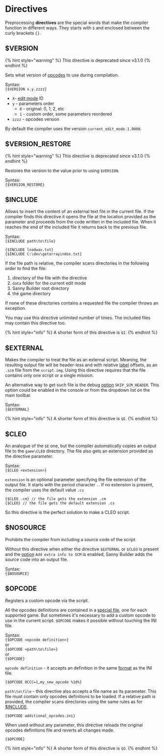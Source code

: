 # Directives

Preprocessing **directives** are the special words that make the compiler function in different ways. They starts with `$` and enclosed between the curly brackets `{}`.

## $VERSION

{% hint style="warning" %}
This directive is deprecated since v3.1.0
{% endhint %}

Sets what version of [opcodes](../scm-documentation/opcodes-list-scm.ini.md) to use during compilation.

Syntax:  
`{$VERSION x.y.zzzz}`

* `X`- [edit mode](../edit-modes.md) ID
* `y` - parameters order
  * `0` - original: 0, 1, 2, etc
  * `1` - custom order, some parameters reordered
* `zzzz` - opcodes version

By default the compiler uses the version `current_edit_mode.1.0000`.

## $VERSION\_RESTORE

{% hint style="warning" %}
This directive is deprecated since v3.1.0
{% endhint %}

Restores the version to the value prior to using `$VERSION`.

Syntax:  
`{$VERSION_RESTORE}`

## $INCLUDE

Allows to insert the content of an external text file in the current file. If the compiler finds this directive it opens the file at the location provided as the parameter and proceeds from the code written in the included file. When it reaches the end of the included file it returns back to the previous file.

Syntax:  
`{$INCLUDE path\to\file}`

```text
{$INCLUDE loadwav.txt}
{$INCLUDE C:\dev\getarrayindex.txt}
```

If the file path is relative, the compiler scans directories in the following order to find the file:

1. directory of the file with the directive
2. `data` folder for the current edit mode
3. Sanny Builder root directory
4. the game directory

If none of these directories contains a requested file the compiler throws an exception. 

You may use this directive unlimited number of times. The included files may contain this directive too.

{% hint style="info" %}
A shorter form of this directive is `$I`.
{% endhint %}

## $EXTERNAL

Makes the compiler to treat the file as an external script. Meaning, the resulting output file will be header-less and with relative [label](data-types.md#labels) offsets, as an `.scm` file from the `script.img`. Using this directive requires that the file contains only one script or a single mission.

An alternative way to get such file is the debug [option](../console.md#skip_scm_header) `SKIP_SCM_HEADER`. This option could be enabled in the console or from the dropdown list on the main toolbar.

Syntax:  
`{$EXTERNAL}`

{% hint style="info" %}
A shorter form of this directive is `$E`.
{% endhint %}

## $CLEO

An analogue of the `$E` one, but the compiler automatically copies an output file to the `game\CLEO` directory. The file also gets an extension provided as the directive parameter.

Syntax:  
`{$CLEO <extension>}`

`extension` is an optional parameter specifying the file extension of the output file. It starts with the period character `.`. If no extension is present, the compiler uses the default value `.cs`

```text
{$CLEO .cm} // the file gets the extension .cm
{$CLEO} // the file gets the default extension .cs
```

So this directive is the perfect solution to make a CLEO script.

## $NOSOURCE

Prohibits the compiler from including a source code of the script. 

Without this directive when either the directive `$EXTERNAL` or `$CLEO` is present and the [option](../editor/options/general.md#add-extra-info-to-scm) `Add extra info to SCM` is enabled, Sanny Builder adds the source code into an output file.

Syntax:  
`{$NOSOURCE}`

## $OPCODE

Registers a custom opcode via the script. 

All the opcodes definitions are contained in a [special file](../scm-documentation/opcodes-list-scm.ini.md), one for each supported game. But sometimes it's necessary to add a custom opcode to use in the current script. `$OPCODE` makes it possible without touching the INI file.

Syntax:  
`{$OPCODE <opcode definition>}`  
 or  
`{$OPCODE <path\to\file>}`  
 or  
`{$OPCODE}`

`opcode definition` - it accepts an definition in the same [format](../scm-documentation/opcodes-list-scm.ini.md#opcode-definition) as the INI file.

```text
{$OPCODE 0CCC=1,my_new_opcode %1d%}
```

`path\to\file` - this directive also accepts a file name as its parameter. This file must contain only opcodes definitions to be loaded. If a relative path is provided, the compiler scans directories using the same rules as for [$INCLUDE](directives.md#usdinclude).

```text
{$OPCODE additional_opcodes.ini}
```

When used without any parameter, this directive reloads the original opcodes definitions file and reverts all changes made.

```text
{$OPCODE}
```

{% hint style="info" %}
A shorter form of this directive is `$O`.
{% endhint %}





